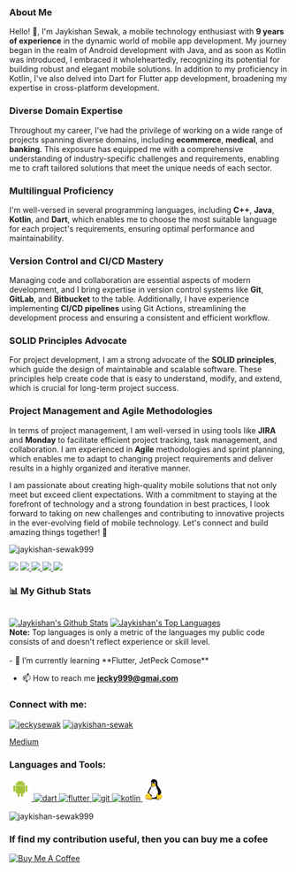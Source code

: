 
<h3 align="left">About Me</h3>

Hello! 👋, I'm Jaykishan Sewak, a mobile technology enthusiast with **9 years of experience** in the dynamic world of mobile app development. My journey began in the realm of Android development with Java, and as soon as Kotlin was introduced, I embraced it wholeheartedly, recognizing its potential for building robust and elegant mobile solutions. In addition to my proficiency in Kotlin, I've also delved into Dart for Flutter app development, broadening my expertise in cross-platform development.

<h3 align="left">Diverse Domain Expertise</h3>

Throughout my career, I've had the privilege of working on a wide range of projects spanning diverse domains, including **ecommerce**, **medical**, and **banking**. This exposure has equipped me with a comprehensive understanding of industry-specific challenges and requirements, enabling me to craft tailored solutions that meet the unique needs of each sector.

<h3 align="left">Multilingual Proficiency</h3>

I'm well-versed in several programming languages, including **C++**, **Java**, **Kotlin**, and **Dart**, which enables me to choose the most suitable language for each project's requirements, ensuring optimal performance and maintainability.

 <h3 align="left">Version Control and CI/CD Mastery</h3>

Managing code and collaboration are essential aspects of modern development, and I bring expertise in version control systems like **Git**, **GitLab**, and **Bitbucket** to the table. Additionally, I have experience implementing **CI/CD pipelines** using Git Actions, streamlining the development process and ensuring a consistent and efficient workflow.

<h3 align="left">SOLID Principles Advocate</h3>

For project development, I am a strong advocate of the **SOLID principles**, which guide the design of maintainable and scalable software. These principles help create code that is easy to understand, modify, and extend, which is crucial for long-term project success.

<h3 align="left">Project Management and Agile Methodologies</h3>

In terms of project management, I am well-versed in using tools like **JIRA** and **Monday** to facilitate efficient project tracking, task management, and collaboration. I am experienced in **Agile** methodologies and sprint planning, which enables me to adapt to changing project requirements and deliver results in a highly organized and iterative manner.

I am passionate about creating high-quality mobile solutions that not only meet but exceed client expectations. With a commitment to staying at the forefront of technology and a strong foundation in best practices, I look forward to taking on new challenges and contributing to innovative projects in the ever-evolving field of mobile technology. Let's connect and build amazing things together! 🚀

<p align="left"> <img src="https://komarev.com/ghpvc/?username=jaykishan-sewak999&label=Profile%20views&color=0e75b6&style=flat" alt="jaykishan-sewak999" /> </p>

<p align="left">
    <img src="https://img.icons8.com/color/48/000000/c-plus-plus-logo.png"/>    
    <a href="https://www.java.com" target="_blank"> <img src="https://img.icons8.com/color/48/000000/java-coffee-cup-logo.png"/> 
    <a href="https://www.android.com/" target="_blank"> <img src="https://img.icons8.com/color/48/000000/android-os.png"/> </a>
    <a href="https://kotlinlang.org/" target="_blank"> <img src="https://img.icons8.com/color/48/000000/kotlin.png"/> </a>
    <a style="padding-right:8px;" href="https://www.mysql.com/" target="_blank"> <img src="https://img.icons8.com/fluent/50/000000/mysql-logo.png"/> </a>
    
</p>

### 📊 My Github Stats

  <br/>
    <a href="https://github.com/jaykishan-sewak999/github-readme-stats"><img alt="Jaykishan's Github Stats" src="https://github-readme-stats.vercel.app/api?username=jaykishan-sewak999&show_icons=true&count_private=true&theme=react&hide_border=true&bg_color=0D1117" /></a>
  <a href="https://github.com/jaykishan-sewak999/github-readme-stats"><img alt="Jaykishan's Top Languages" src="https://github-readme-stats.vercel.app/api/top-langs/?username=jaykishan-sewak999&langs_count=8&count_private=true&layout=compact&theme=react&hide_border=true&bg_color=0D1117" /></a>
  <br/>
  <b>Note:</b> Top languages is only a metric of the languages my public code consists of and doesn't reflect experience or skill level.


<br/>
<br/>
- 🌱 I’m currently learning **Flutter, JetPeck Comose**

- 📫 How to reach me **jecky999@gmai.com**

<h3 align="left">Connect with me:</h3>
<p align="left">
<a href="https://twitter.com/jeckysewak" target="blank"><img align="center" src="https://raw.githubusercontent.com/rahuldkjain/github-profile-readme-generator/master/src/images/icons/Social/twitter.svg" alt="jeckysewak" height="30" width="40" /></a>
<a href="https://stackoverflow.com/users/jaykishan-sewak" target="blank"><img align="center" src="https://raw.githubusercontent.com/rahuldkjain/github-profile-readme-generator/master/src/images/icons/Social/stack-overflow.svg" alt="jaykishan-sewak" height="30" width="40" /></a>
</p>
<a href="https://medium.com/@jecky999" target="blank">Medium</a>
</p>
<h3 align="left">Languages and Tools:</h3>
<p align="left"> <a href="https://developer.android.com" target="_blank" rel="noreferrer"> <img src="https://raw.githubusercontent.com/devicons/devicon/master/icons/android/android-original-wordmark.svg" alt="android" width="40" height="40"/> </a> <a href="https://dart.dev" target="_blank" rel="noreferrer"> <img src="https://www.vectorlogo.zone/logos/dartlang/dartlang-icon.svg" alt="dart" width="40" height="40"/> </a> <a href="https://flutter.dev" target="_blank" rel="noreferrer"> <img src="https://www.vectorlogo.zone/logos/flutterio/flutterio-icon.svg" alt="flutter" width="40" height="40"/> </a> <a href="https://git-scm.com/" target="_blank" rel="noreferrer"> <img src="https://www.vectorlogo.zone/logos/git-scm/git-scm-icon.svg" alt="git" width="40" height="40"/> </a> <a href="https://kotlinlang.org" target="_blank" rel="noreferrer"> <img src="https://www.vectorlogo.zone/logos/kotlinlang/kotlinlang-icon.svg" alt="kotlin" width="40" height="40"/> </a> <a href="https://www.linux.org/" target="_blank" rel="noreferrer"> <img src="https://raw.githubusercontent.com/devicons/devicon/master/icons/linux/linux-original.svg" alt="linux" width="40" height="40"/> </a> </p>

<p><img align="center" src="https://github-readme-stats.vercel.app/api/top-langs?username=jaykishan-sewak999&show_icons=true&locale=en&layout=compact" alt="jaykishan-sewak999" /></p>

<h3 align="left">If find my contribution useful, then you can buy me a cofee</h3>
<a href="https://www.buymeacoffee.com/jecky999" target="_blank"><img src="https://cdn.buymeacoffee.com/buttons/default-orange.png" alt="Buy Me A Coffee" height="41" width="174"></a>

